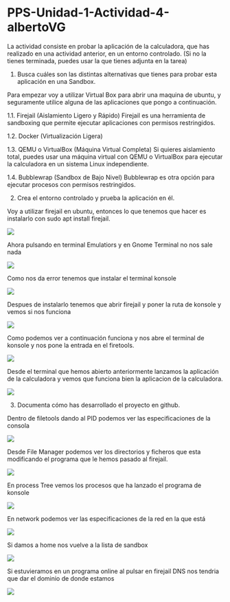 # PPS-Unidad-1-Actividad-4-albertoVG

La actividad consiste en probar la aplicación de la calculadora, que has realizado en una actividad anterior, en un entorno controlado. (Si no la tienes terminada, puedes usar la que tienes adjunta en la tarea)

1. Busca cuáles son las distintas alternativas que tienes para probar esta aplicación en una Sandbox.

Para empezar voy a utilizar Virtual Box para abrir una maquina de ubuntu, y seguramente utilice alguna de las aplicaciones que pongo a continuación.

1.1. Firejail (Aislamiento Ligero y Rápido)
Firejail es una herramienta de sandboxing que permite ejecutar aplicaciones con permisos restringidos.

1.2. Docker (Virtualización Ligera)

1.3. QEMU o VirtualBox (Máquina Virtual Completa)
Si quieres aislamiento total, puedes usar una máquina virtual con QEMU o VirtualBox para ejecutar la calculadora en un sistema Linux independiente.

1.4. Bubblewrap (Sandbox de Bajo Nivel)
Bubblewrap es otra opción para ejecutar procesos con permisos restringidos.


2. Crea el entorno controlado y prueba la aplicación en él.

Voy a utilizar firejail en ubuntu, entonces lo que tenemos que hacer es instalarlo con sudo apt install firejail.

![](imagenes/Imagen1.png)

Ahora pulsando en terminal Emulatiors y en Gnome Terminal no nos sale nada

![](imagenes/Imagen2.png)

Como nos da error tenemos que instalar el terminal konsole

![](imagenes/Imagen3.png)

Despues de instalarlo tenemos que abrir firejail y poner la ruta de konsole y vemos si nos funciona

![](imagenes/Imagen4.png)

Como podemos ver a continuación funciona y nos abre el terminal de konsole y nos pone la entrada en el firetools.

![](imagenes/Imagen5.png)

Desde el terminal que hemos abierto anteriormente lanzamos la aplicación de la calculadora y vemos que funciona bien la aplicacion de la calculadora.

![](imagenes/Imagen6.png)

3. Documenta cómo has desarrollado el proyecto en github.

Dentro de filetools dando al PID podemos ver las especificaciones de la consola

![](imagenes/Imagen7.png)

Desde File Manager podemos ver los directorios y ficheros que esta modificando el programa que le hemos pasado al firejail.

![](imagenes/Imagen8.png)

En process Tree vemos los procesos que ha lanzado el programa de konsole

![](imagenes/Imagen9.png)

En network podemos ver las especificaciones de la red en la que está

![](imagenes/Imagen10.png)

Si damos a home nos vuelve a la lista de sandbox

![](imagenes/Imagen11.png)

Si estuvieramos en un programa online al pulsar en firejail DNS nos tendria que dar el dominio de donde estamos

![](imagenes/Imagen12.png)
